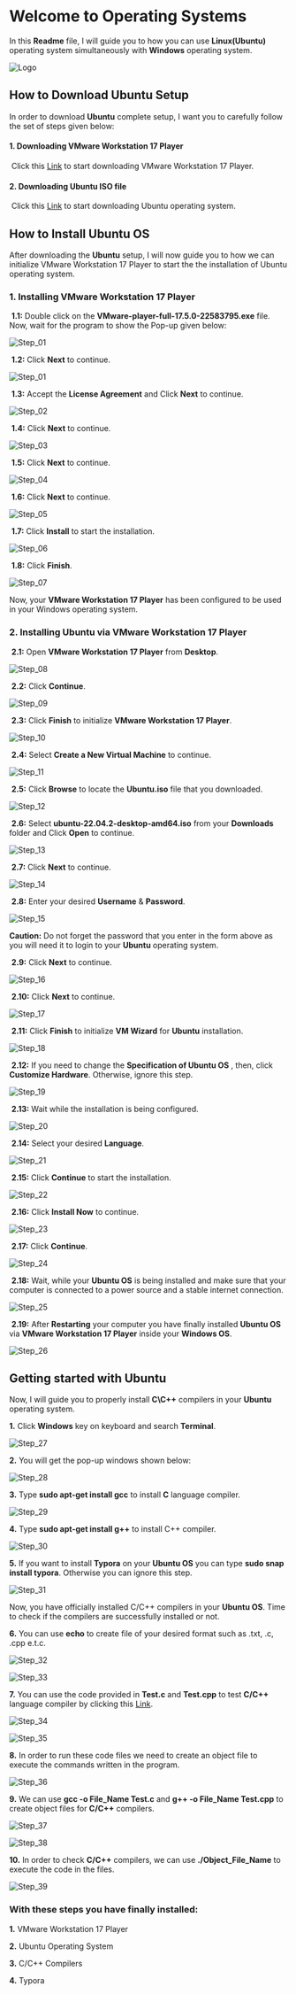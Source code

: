 # Welcome to Operating Systems
In this **Readme** file, I will guide you to how you can  use **Linux(Ubuntu)** operating system simultaneously with **Windows** operating system.

![Logo](https://github.com/LPGangster/Operating-Systems/assets/156175348/0b245287-9390-4316-8abf-6bfe7e50123f)

## How to Download Ubuntu Setup

In order to download **Ubuntu** complete setup, I want you to carefully follow the set of steps given below:

#### 1. Downloading VMware Workstation 17 Player

​     Click this [Link](https://www.vmware.com/go/getplayer-win/ "VMW.exe") to start downloading VMware Workstation 17 Player.

#### 2. Downloading Ubuntu ISO file

​     Click this [Link](https://ubuntu.com/download/desktop/thank-you?version=22.04.3&architecture=amd64 "Ubuntu.iso") to start downloading Ubuntu operating system.

## How to Install Ubuntu OS

After downloading the **Ubuntu** setup, I will now guide you to how we can initialize VMware Workstation 17 Player to start the the installation of Ubuntu operating system.

### 1. Installing VMware Workstation 17 Player

​     **1.1:** Double click on the **VMware-player-full-17.5.0-22583795.exe** file. Now, wait for the program to show the Pop-up given below:

![Step_01](https://github.com/LPGangster/Operating-Systems/assets/156175348/30fe213c-01f7-455f-b34b-532e1ac8a227)

​     **1.2:** Click **Next** to continue.

![Step_01](https://github.com/LPGangster/Operating-Systems/assets/156175348/30fe213c-01f7-455f-b34b-532e1ac8a227)

​     **1.3:** Accept the **License Agreement** and Click **Next** to continue.

![Step_02](https://github.com/LPGangster/Operating-Systems/assets/156175348/52b3bd1b-b855-411a-b32e-077e5fae6f32)

​     **1.4:** Click **Next** to continue.

![Step_03](https://github.com/LPGangster/Operating-Systems/assets/156175348/bf798b59-ab58-4c67-8998-7d46cf8079cc)

​     **1.5:** Click **Next** to continue.

![Step_04](https://github.com/LPGangster/Operating-Systems/assets/156175348/28916c70-0659-483f-8f96-24984b122c0c)

​     **1.6:** Click **Next** to continue.

![Step_05](https://github.com/LPGangster/Operating-Systems/assets/156175348/968c553c-adb0-4a49-8ed8-ee8200166724)

​     **1.7:** Click **Install** to start the installation.

![Step_06](https://github.com/LPGangster/Operating-Systems/assets/156175348/3f19e1d3-b3cd-46fd-b650-73932d8e1d99)

​     **1.8:** Click **Finish**.

![Step_07](https://github.com/LPGangster/Operating-Systems/assets/156175348/b7aae523-b173-4d91-8700-0229f08d87f2)

Now, your **VMware Workstation 17 Player** has been configured to be used in your Windows operating system.

### 2. Installing Ubuntu via VMware Workstation 17 Player

​     **2.1:** Open **VMware Workstation 17 Player** from **Desktop**.

![Step_08](https://github.com/LPGangster/Operating-Systems/assets/156175348/3f84971d-eb9b-450b-bd7e-46a3cdc5c4a9)

​     **2.2:** Click **Continue**.

![Step_09](https://github.com/LPGangster/Operating-Systems/assets/156175348/5fe61b28-7f46-4cca-8628-4516112cd462)

​     **2.3:** Click **Finish** to initialize **VMware Workstation 17 Player**.

![Step_10](https://github.com/LPGangster/Operating-Systems/assets/156175348/5e6905df-9076-442b-8c08-8fb32750043b)

​     **2.4:** Select **Create a New Virtual Machine** to continue.

![Step_11](https://github.com/LPGangster/Operating-Systems/assets/156175348/508687ec-2306-4ec6-98b4-c8cef6b32bb5)

​     **2.5:** Click **Browse** to locate the **Ubuntu.iso** file that you downloaded.

![Step_12](https://github.com/LPGangster/Operating-Systems/assets/156175348/b3aeab1a-3475-4bf1-af1a-f0aa71928e3b)

​     **2.6:** Select **ubuntu-22.04.2-desktop-amd64.iso** from your **Downloads** folder and Click **Open** to continue.

![Step_13](https://github.com/LPGangster/Operating-Systems/assets/156175348/7df796e6-023c-4785-9eef-c423d3c33530)

​     **2.7:** Click **Next** to continue. 

![Step_14](https://github.com/LPGangster/Operating-Systems/assets/156175348/c271d197-c612-4cec-8696-2e885b55b762)

​     **2.8:** Enter your desired **Username** & **Password**.

![Step_15](https://github.com/LPGangster/Operating-Systems/assets/156175348/36faa253-fb27-4d88-be3f-0e574cc0b5a7)

**Caution:** Do not forget the password that you enter in the form above as you will need it to login to your **Ubuntu** operating system.

​     **2.9:** Click **Next** to continue.

![Step_16](https://github.com/LPGangster/Operating-Systems/assets/156175348/61635ddf-b44a-47b8-a6a8-2224b54064ed)

​     **2.10:** Click **Next** to continue.

![Step_17](https://github.com/LPGangster/Operating-Systems/assets/156175348/6f4d9709-e159-492b-ab77-d23cfe55c514)

​     **2.11:** Click **Finish** to initialize **VM Wizard** for **Ubuntu** installation.

![Step_18](https://github.com/LPGangster/Operating-Systems/assets/156175348/866df3e1-48e5-41e6-a6c9-34908b7d7711)

​     **2.12:** If you need to change the **Specification of Ubuntu OS** , then, click **Customize Hardware**. Otherwise, ignore this step.

![Step_19](https://github.com/LPGangster/Operating-Systems/assets/156175348/cd0c5156-3976-42e1-bb4a-fb38945d6718)

​     **2.13:** Wait while the installation is being configured.

![Step_20](https://github.com/LPGangster/Operating-Systems/assets/156175348/51087783-233e-4939-9d19-edb167ebe9c0)

​     **2.14:** Select your desired **Language**.

![Step_21](https://github.com/LPGangster/Operating-Systems/assets/156175348/5b9d0870-834d-42cf-8a8a-401f8624635f)

​     **2.15:** Click **Continue** to start the installation.

![Step_22](https://github.com/LPGangster/Operating-Systems/assets/156175348/809ef998-289a-469a-ba2e-32250359f640)

​     **2.16:** Click **Install Now** to continue.

![Step_23](https://github.com/LPGangster/Operating-Systems/assets/156175348/57a081f9-2e4f-40dc-8615-25626d025184)

​     **2.17:** Click **Continue**.

![Step_24](https://github.com/LPGangster/Operating-Systems/assets/156175348/6268d68a-acdc-4552-9f90-b2314818f5c7)

​     **2.18:** Wait, while your **Ubuntu OS** is being installed and make sure that your computer is connected to a power source and a stable internet connection.

![Step_25](https://github.com/LPGangster/Operating-Systems/assets/156175348/7f6353ec-4ef8-43a2-a0fe-3ace5cd216eb)

​     **2.19:** After **Restarting** your computer you have finally installed **Ubuntu OS** via **VMware Workstation 17 Player** inside your **Windows OS**.

![Step_26](https://github.com/LPGangster/Operating-Systems/assets/156175348/15a783ac-4bf1-4ef4-b734-a91999152521)

##  Getting started with Ubuntu

Now, I will guide you to properly install **C\C++** compilers in your **Ubuntu** operating system.

**1.** Click **Windows** key on keyboard and search **Terminal**.

![Step_27](https://github.com/LPGangster/Operating-Systems/assets/156175348/831c2ebe-df1d-4d45-8f6a-ae5e374920be)

**2.** You will get the pop-up windows shown below:

![Step_28](https://github.com/LPGangster/Operating-Systems/assets/156175348/2b195241-c589-4f1a-8f17-3fc6d42dd283)

**3.** Type **sudo apt-get install gcc** to install **C** language compiler.

![Step_29](https://github.com/LPGangster/Operating-Systems/assets/156175348/bc352963-e7a4-4a8f-b406-954361a0ad65)

**4.** Type **sudo apt-get install g++** to install C++ compiler.

![Step_30](https://github.com/LPGangster/Operating-Systems/assets/156175348/587a63d9-7e50-4507-b27c-7de50ff43a94)

**5.** If you want to install **Typora** on your **Ubuntu OS** you can type **sudo snap install typora**. Otherwise you can ignore this step.

![Step_31](https://github.com/LPGangster/Operating-Systems/assets/156175348/a87feb43-44b2-422e-8050-ed5e085f3dea)

Now, you have officially installed C/C++ compilers in your **Ubuntu OS**. Time to check if the compilers are successfully installed or not.

**6.** You can use **echo** to create file of your desired format such as .txt, .c, .cpp e.t.c.

![Step_32](https://github.com/LPGangster/Operating-Systems/assets/156175348/a5790058-a221-4aa5-8670-dc8530911f75)

![Step_33](https://github.com/LPGangster/Operating-Systems/assets/156175348/f90f9964-b984-48bc-8cfa-9a4ce7a9e92d)

**7.** You can use the code provided in **Test.c** and **Test.cpp** to test **C/C++** language compiler by clicking this [Link](https://github.com/LPGangster/Operating-Systems/tree/main/Lab_02/Demo_Codes "Test.c & Test.cpp").

![Step_34](https://github.com/LPGangster/Operating-Systems/assets/156175348/87c51af3-28d6-4d5a-9ba8-0d0faeab8398)

![Step_35](https://github.com/LPGangster/Operating-Systems/assets/156175348/54a1b7d4-57e7-4b3d-a1af-25ce1cb474ff)

**8.** In order to run these code files we need to create an object file to execute the commands written in the program.

![Step_36](https://github.com/LPGangster/Operating-Systems/assets/156175348/b3089f6f-6597-437a-9e2d-efc6d58e9e1a)

**9.** We can use **gcc -o File_Name Test.c** and **g++ -o File_Name Test.cpp** to create object files for **C/C++** compilers.

![Step_37](https://github.com/LPGangster/Operating-Systems/assets/156175348/af0d55aa-26bf-4b6d-a070-7e28304c9491)

![Step_38](https://github.com/LPGangster/Operating-Systems/assets/156175348/79baa681-96cd-4c9b-aa97-1efeae8e67f0)

**10.** In order to check **C/C++** compilers, we can use **./Object_File_Name** to execute the code in the files.

![Step_39](https://github.com/LPGangster/Operating-Systems/assets/156175348/77a28b7e-cccf-45ef-9ed1-a7613ce0ef95)

### With these steps you have finally installed:

**1.** VMware Workstation 17 Player

**2.** Ubuntu Operating System

**3.** C/C++ Compilers

**4.** Typora
